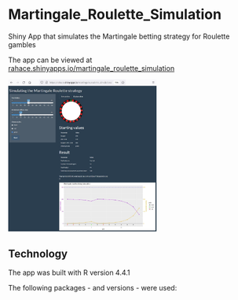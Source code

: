 # Martingale_Roulette_Simulation
Shiny App that simulates the Martingale betting strategy for Roulette gambles

The app can be viewed at [rahace.shinyapps.io/martingale_roulette_simulation](https://rahace.shinyapps.io/martingale_roulette_simulation/)

<img style="width:60%; height:auto;" src="https://github.com/staehlo/Martingale_Roulette_Simulation/blob/main/screenshot_for_readme.jpg" alt="Screenshot of Martingale Shiny App">

## Technology
The app was built with R version 4.4.1

The following packages - and versions - were used:


